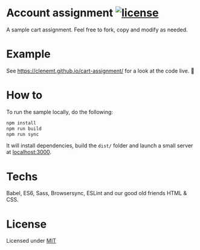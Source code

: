 # Account assignment [![license](https://img.shields.io/github/license/mashape/apistatus.svg?maxAge=2592000)](https://github.com/clenemt/docdash/blob/master/LICENSE.md)

A sample cart assignment. Feel free to fork, copy and modify as needed.

# Example
See https://clenemt.github.io/cart-assignment/ for a look at the code live. :rocket:

# How to
To run the sample locally, do the following:
```sh
npm install
npm run build
npm run sync
```

It will install dependencies, build the `dist/` folder and launch a small server at [localhost:3000](http://localhost:3000).

# Techs
Babel, ES6, Sass, Browsersync, ESLint and our good old friends HTML & CSS.

# License
Licensed under [MIT](LICENSE.md)
